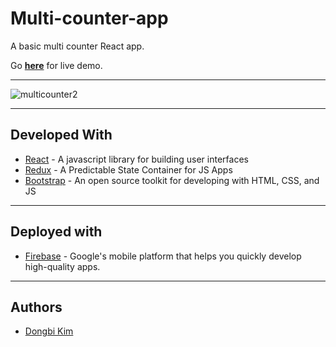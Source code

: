 # Multi-counter-app

A basic multi counter React app.

Go **[here](https://multi-counter-app.firebaseapp.com/)** for live demo.

---

![multicounter2](https://user-images.githubusercontent.com/40073162/56675460-1f68e980-668a-11e9-9140-481ba42a1e4a.png)

---

## Developed With

* [React](https://reactjs.org/) - A javascript library for building user interfaces
* [Redux](https://redux.js.org/) - A Predictable State Container for JS Apps
* [Bootstrap](https://getbootstrap.com/) - An open source toolkit for developing with HTML, CSS, and JS

---

## Deployed with

* [Firebase](https://firebase.google.com/) - Google's mobile platform that helps you quickly develop high-quality apps.

---

## Authors

* [Dongbi Kim](https://github.com/dbk81587)
